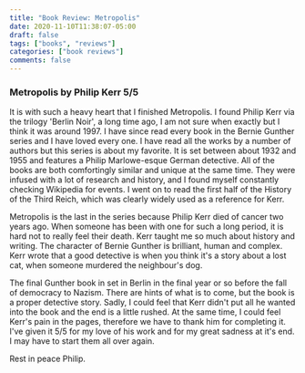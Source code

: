 ```yaml
---
title: "Book Review: Metropolis"
date: 2020-11-10T11:38:07-05:00
draft: false
tags: ["books", "reviews"]
categories: ["book reviews"]
comments: false
---
```

### Metropolis by Philip Kerr 5/5
It is with such a heavy heart that I finished Metropolis. I found Philip Kerr via the trilogy 'Berlin Noir', a long time ago, I am not sure when exactly but I think it was around 1997. I have since read every book in the Bernie Gunther series and I have loved every one. I have read all the works by a number of authors but this series is about my favorite. It is set between about 1932 and 1955 and features a Philip Marlowe-esque German detective. All of the books are both comfortingly similar and unique at the same time. They were infused with a lot of research and history, and I found myself constantly checking Wikipedia for events. I went on to read the first half of the History of the Third Reich, which was clearly widely used as a reference for Kerr.

Metropolis is the last in the series because Philip Kerr died of cancer two years ago. When someone has been with one for such a long period, it is hard not to really feel their death. Kerr taught me so much about history and writing. The character of Bernie Gunther is brilliant, human and complex. Kerr wrote that a good detective is when you think it's a story about a lost cat, when someone murdered the neighbour's dog.

The final Gunther book in set in Berlin in the final year or so before the fall of democracy to Nazism. There are hints of what is to come, but the book is a proper detective story. Sadly, I could feel that Kerr didn't put all he wanted into the book and the end is a little rushed. At the same time, I could feel Kerr's pain in the pages, therefore we have to thank him for completing it. I've given it 5/5 for my love of his work and for my great sadness at it's end. I may have to start them all over again. 

Rest in peace Philip.
